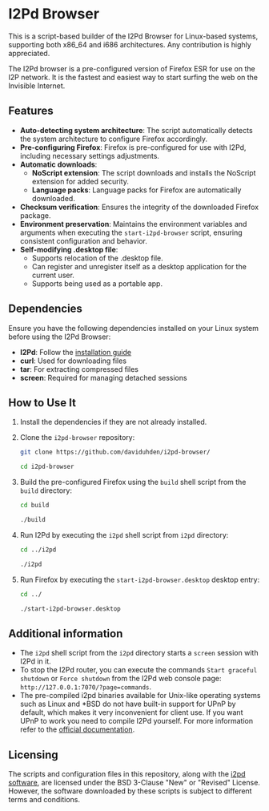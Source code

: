 # I2Pd Browser

This is a script-based builder of the I2Pd Browser for Linux-based systems, supporting both x86_64 and i686 architectures. Any contribution is highly appreciated.

The I2Pd browser is a pre-configured version of Firefox ESR for use on the I2P network. It is the fastest and easiest way to start surfing the web on the Invisible Internet.

## Features

- **Auto-detecting system architecture**: The script automatically detects the system architecture to configure Firefox accordingly.
- **Pre-configuring Firefox**: Firefox is pre-configured for use with I2Pd, including necessary settings adjustments.
- **Automatic downloads**:
	- **NoScript extension**: The script downloads and installs the NoScript extension for added security.
	- **Language packs**: Language packs for Firefox are automatically downloaded.
- **Checksum verification**: Ensures the integrity of the downloaded Firefox package.
- **Environment preservation**: Maintains the environment variables and arguments when executing the `start-i2pd-browser` script, ensuring consistent configuration and behavior.
- **Self-modifying .desktop file**:
	- Supports relocation of the .desktop file.
	- Can register and unregister itself as a desktop application for the current user.
	- Supports being used as a portable app.

## Dependencies

Ensure you have the following dependencies installed on your Linux system before using the I2Pd Browser:

- **I2Pd**: Follow the [installation guide](https://i2pd.readthedocs.io/en/latest/user-guide/install/#linux)
- **curl**: Used for downloading files
- **tar**: For extracting compressed files
- **screen**: Required for managing detached sessions

## How to Use It

1. Install the dependencies if they are not already installed.
		
3. Clone the `i2pd-browser` repository:

	```sh
	git clone https://github.com/daviduhden/i2pd-browser/
	```
	```sh
	cd i2pd-browser
	```

4. Build the pre-configured Firefox using the `build` shell script from the `build` directory:

	```sh
	cd build
	```
	```sh
	./build
	```

5. Run I2Pd by executing the `i2pd` shell script from `i2pd` directory:

	```sh
	cd ../i2pd
	```
	```sh
	./i2pd
	```

6. Run Firefox by executing the `start-i2pd-browser.desktop` desktop entry:

	```sh
	cd ../
	```
	```sh
	./start-i2pd-browser.desktop
	```

## Additional information

- The `i2pd` shell script from the `i2pd` directory starts a `screen` session with I2Pd in it.
- To stop the I2Pd router, you can execute the commands `Start graceful shutdown` or `Force shutdown` from the I2Pd web console page: `http://127.0.0.1:7070/?page=commands`.
- The pre-compiled i2pd binaries available for Unix-like operating systems such as Linux and *BSD do not have built-in support for UPnP by default, which makes it very inconvenient for client use. If you want UPnP to work you need to compile I2Pd yourself. For more information refer to the [official documentation](https://i2pd.readthedocs.io/en/latest/devs/building/unix/).

## Licensing

The scripts and configuration files in this repository, along with the [i2pd software](https://github.com/PurpleI2P/i2pd/), are licensed under the BSD 3-Clause "New" or "Revised" License. However, the software downloaded by these scripts is subject to different terms and conditions.
